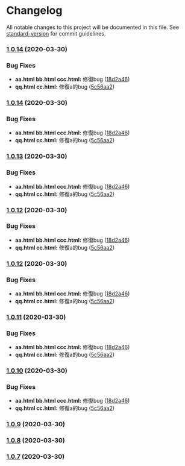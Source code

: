 # Changelog

All notable changes to this project will be documented in this file. See [standard-version](https://github.com/conventional-changelog/standard-version) for commit guidelines.

### [1.0.14](https://github.com/qinyuanqiblog/wheel/compare/v1.0.2...v1.0.14) (2020-03-30)


### Bug Fixes

* **aa.html  bb.html  ccc.html:** 修復bug ([18d2a46](https://github.com/qinyuanqiblog/wheel/commit/18d2a4645709fd0c30596791197127a77b6e4a13))
* **qq.html cc.html:** 修復a的bug ([5c56aa2](https://github.com/qinyuanqiblog/wheel/commit/5c56aa248739a10d854f7d16c82ca2a257099967))

### [1.0.14](https://github.com/qinyuanqiblog/wheel/compare/v1.0.2...v1.0.14) (2020-03-30)


### Bug Fixes

* **aa.html  bb.html  ccc.html:** 修復bug ([18d2a46](https://github.com/qinyuanqiblog/wheel/commit/18d2a4645709fd0c30596791197127a77b6e4a13))
* **qq.html cc.html:** 修復a的bug ([5c56aa2](https://github.com/qinyuanqiblog/wheel/commit/5c56aa248739a10d854f7d16c82ca2a257099967))

### [1.0.13](https://github.com/qinyuanqiblog/wheel/compare/v1.0.2...v1.0.13) (2020-03-30)


### Bug Fixes

* **aa.html  bb.html  ccc.html:** 修復bug ([18d2a46](https://github.com/qinyuanqiblog/wheel/commit/18d2a4645709fd0c30596791197127a77b6e4a13))
* **qq.html cc.html:** 修復a的bug ([5c56aa2](https://github.com/qinyuanqiblog/wheel/commit/5c56aa248739a10d854f7d16c82ca2a257099967))

### [1.0.12](https://github.com/qinyuanqiblog/wheel/compare/v1.0.2...v1.0.12) (2020-03-30)


### Bug Fixes

* **aa.html  bb.html  ccc.html:** 修復bug ([18d2a46](https://github.com/qinyuanqiblog/wheel/commit/18d2a4645709fd0c30596791197127a77b6e4a13))
* **qq.html cc.html:** 修復a的bug ([5c56aa2](https://github.com/qinyuanqiblog/wheel/commit/5c56aa248739a10d854f7d16c82ca2a257099967))

### [1.0.12](https://github.com/qinyuanqiblog/wheel/compare/v1.0.2...v1.0.12) (2020-03-30)


### Bug Fixes

* **aa.html  bb.html  ccc.html:** 修復bug ([18d2a46](https://github.com/qinyuanqiblog/wheel/commit/18d2a4645709fd0c30596791197127a77b6e4a13))
* **qq.html cc.html:** 修復a的bug ([5c56aa2](https://github.com/qinyuanqiblog/wheel/commit/5c56aa248739a10d854f7d16c82ca2a257099967))

### [1.0.11](https://github.com/qinyuanqiblog/wheel/compare/v1.0.2...v1.0.11) (2020-03-30)


### Bug Fixes

* **aa.html  bb.html  ccc.html:** 修復bug ([18d2a46](https://github.com/qinyuanqiblog/wheel/commit/18d2a4645709fd0c30596791197127a77b6e4a13))
* **qq.html cc.html:** 修復a的bug ([5c56aa2](https://github.com/qinyuanqiblog/wheel/commit/5c56aa248739a10d854f7d16c82ca2a257099967))

### [1.0.10](https://github.com/qinyuanqiblog/wheel/compare/v1.0.2...v1.0.10) (2020-03-30)


### Bug Fixes

* **aa.html  bb.html  ccc.html:** 修復bug ([18d2a46](https://github.com/qinyuanqiblog/wheel/commit/18d2a4645709fd0c30596791197127a77b6e4a13))
* **qq.html cc.html:** 修復a的bug ([5c56aa2](https://github.com/qinyuanqiblog/wheel/commit/5c56aa248739a10d854f7d16c82ca2a257099967))

### [1.0.9](https://github.com/qinyuanqiblog/wheel/compare/v1.0.8...v1.0.9) (2020-03-30)

### [1.0.8](https://github.com/qinyuanqiblog/wheel/compare/v1.0.7...v1.0.8) (2020-03-30)

### [1.0.7](https://github.com/qinyuanqiblog/wheel/compare/v1.0.6...v1.0.7) (2020-03-30)
